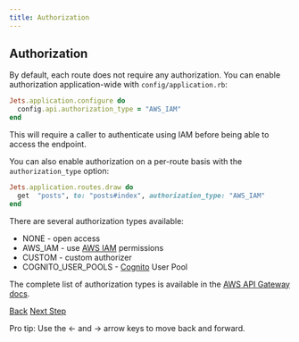 ```yaml
---
title: Authorization
---
```


## Authorization

By default, each route does not require any authorization. You can enable authorization application-wide with `config/application.rb`:

```ruby
Jets.application.configure do
  config.api.authorization_type = "AWS_IAM"
end
```

This will require a caller to authenticate using IAM before being able to access the endpoint.

You can also enable authorization on a per-route basis with the `authorization_type` option:

```ruby
Jets.application.routes.draw do
  get  "posts", to: "posts#index", authorization_type: "AWS_IAM"
end
```


There are several authorization types available:

* NONE - open access
* AWS_IAM - use [AWS IAM](https://aws.amazon.com/iam/) permissions
* CUSTOM - custom authorizer
* COGNITO_USER_POOLS - [Cognito](https://aws.amazon.com/cognito/) User Pool

The complete list of authorization types is available in the [AWS API Gateway docs](https://docs.aws.amazon.com/apigateway/api-reference/resource/method/#authorizationType).

<a id="prev" class="btn btn-basic" href="{% link _docs/routing-overview.md %}">Back</a>
<a id="next" class="btn btn-primary" href="{% link _docs/routing-custom-domain.md %}">Next Step</a>
<p class="keyboard-tip">Pro tip: Use the <- and -> arrow keys to move back and forward.</p>
